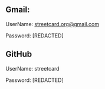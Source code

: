 ## Gmail:
  UserName: streetcard.org@gmail.com
  
  Password: [REDACTED]

## GitHub
  UserName: streetcard
  
  Password: [REDACTED]



